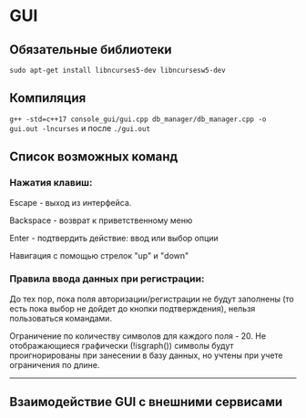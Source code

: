 # GUI

## Обязательные библиотеки

`sudo apt-get install libncurses5-dev libncursesw5-dev`

## Компиляция

`g++ -std=c++17 console_gui/gui.cpp db_manager/db_manager.cpp -o gui.out -lncurses` и после `./gui.out`

## Список возможных команд

### Нажатия клавиш:

Escape - выход из интерфейса.

Backspace - возврат к приветственному меню

Enter - подтвердить действие: ввод или выбор опции

Навигация с помощью стрелок "up" и "down"


### Правила ввода данных при регистрации:

До тех пор, пока поля авторизации/регистрации не будут заполнены (то есть пока выбор не дойдет до кнопки подтверждения), нельзя пользоваться командами.

Ограничение по количеству символов для каждого поля - 20. Не отображающиеся графически (!isgraph()) символы будут проигнорированы при занесении в базу данных, но учтены при учете ограничения по длине. 

---

## Взаимодействие GUI с внешними сервисами

